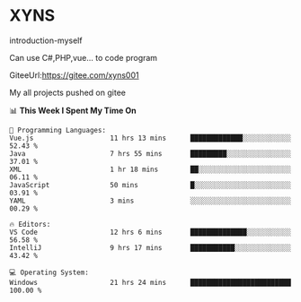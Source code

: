 # XYNS
introduction-myself

Can use C#,PHP,vue... to code program

GiteeUrl:https://gitee.com/xyns001

My all projects pushed on gitee

<!--START_SECTION:waka-->
📊 **This Week I Spent My Time On** 

```text
💬 Programming Languages: 
Vue.js                   11 hrs 13 mins      █████████████░░░░░░░░░░░░   52.43 % 
Java                     7 hrs 55 mins       █████████░░░░░░░░░░░░░░░░   37.01 % 
XML                      1 hr 18 mins        ██░░░░░░░░░░░░░░░░░░░░░░░   06.11 % 
JavaScript               50 mins             █░░░░░░░░░░░░░░░░░░░░░░░░   03.91 % 
YAML                     3 mins              ░░░░░░░░░░░░░░░░░░░░░░░░░   00.29 % 

🔥 Editors: 
VS Code                  12 hrs 6 mins       ██████████████░░░░░░░░░░░   56.58 % 
IntelliJ                 9 hrs 17 mins       ███████████░░░░░░░░░░░░░░   43.42 % 

💻 Operating System: 
Windows                  21 hrs 24 mins      █████████████████████████   100.00 % 
```


<!--END_SECTION:waka-->

